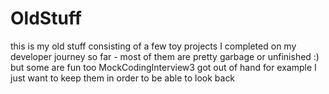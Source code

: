 # OldStuff
this is my old stuff consisting of a few toy projects I completed on my developer journey so far - most of them are pretty garbage or unfinished :) but some are fun too MockCodingInterview3 got out of hand for example I just want to keep them in order to be able to look back
